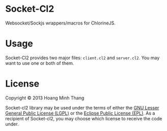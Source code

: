 # Socket-Cl2

Websocket/Sockjs wrappers/macros for ChlorineJS.

# Usage

Socket-Cl2 provides two major files: `client.cl2` and `server.cl2`.
You may want to use one or both of them.

# License

Copyright © 2013 Hoang Minh Thang

Socket-cl2 library may be used under the terms of either the [GNU Lesser General Public License (LGPL)](http://www.gnu.org/copyleft/lesser.html) or the [Eclipse Public License (EPL)](http://www.eclipse.org/legal/epl-v10.html). As a recipient of Socket-cl2, you may choose which license to receive the code under.
